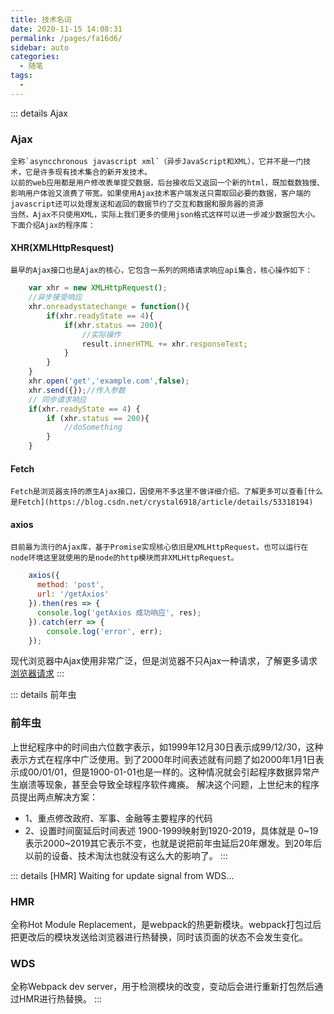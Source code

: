 ```yaml
---
title: 技术名词
date: 2020-11-15 14:08:31
permalink: /pages/fa16d6/
sidebar: auto
categories:
  - 随笔
tags:
  - 
---
```

::: details Ajax
### Ajax
	全称`asyncchronous javascript xml`（异步JavaScript和XML），它并不是一门技术，它是许多现有技术集合的新开发技术。
	以前的web应用都是用户修改表单提交数据，后台接收后又返回一个新的html，既加载数独慢、影响用户体验又浪费了带宽。如果使用Ajax技术客户端发送只需取回必要的数据，客户端的javascript还可以处理发送和返回的数据节约了交互和数据和服务器的资源
	当然，Ajax不只使用XML，实际上我们更多的使用json格式这样可以进一步减少数据包大小。
	下面介绍Ajax的程序库：
	
#### XHR(XMLHttpResquest)
	最早的Ajax接口也是Ajax的核心，它包含一系列的网络请求响应api集合，核心操作如下：
```javascript
	var xhr = new XMLHttpRequest();
	//异步接受响应
	xhr.onreadystatechange = function(){
	    if(xhr.readyState == 4){
	        if(xhr.status == 200){
	            //实际操作
	            result.innerHTML += xhr.responseText;
	        }
	    }
	}
	xhr.open('get','example.com',false);
	xhr.send({});//传入参数
	// 同步请求响应
	if(xhr.readyState == 4) {
		if (xhr.status == 200){
			//doSomething
		}
	}
```

#### Fetch
	Fetch是浏览器支持的原生Ajax接口，因使用不多这里不做详细介绍。了解更多可以查看[什么是Fetch](https://blog.csdn.net/crystal6918/article/details/53318194)

#### axios
	目前最为流行的Ajax库，基于Promise实现核心依旧是XMLHttpRequest。也可以运行在node环境这里就使用的是node的http模块而非XMLHttpRequest。
```javascript
	axios({ 
      method: 'post', 
      url: '/getAxios' 
    }).then(res => { 
      console.log('getAxios 成功响应', res); 
    }).catch(err => {
		console.log('error', err);
	});
```
	
现代浏览器中Ajax使用非常广泛，但是浏览器不只Ajax一种请求，了解更多请求[浏览器请求](https://xie.infoq.cn/article/78b131991584e1b478195117c)
:::


::: details 前年虫
### 前年虫
上世纪程序中的时间由六位数字表示，如1999年12月30日表示成99/12/30，这种表示方式在程序中广泛使用。到了2000年时间表述就有问题了如2000年1月1日表示成00/01/01，但是1900-01-01也是一样的。这种情况就会引起程序数据异常产生崩溃等现象，甚至会导致全球程序软件瘫痪。
解决这个问题，上世纪末的程序员提出两点解决方案：
* 1、重点修改政府、军事、金融等主要程序的代码
* 2、设置时间窗延后时间表述
1900-1999映射到1920-2019，具体就是 0~19表示2000~2019其它表示不变，也就是说把前年虫延后20年爆发。到20年后以前的设备、技术淘汰也就没有这么大的影响了。
:::

::: details [HMR] Waiting for update signal from WDS...
### HMR
全称Hot Module Replacement，是webpack的热更新模块。webpack打包过后把更改后的模块发送给浏览器进行热替换，同时该页面的状态不会发生变化。
### WDS
全称Webpack dev server，用于检测模块的改变，变动后会进行重新打包然后通过HMR进行热替换。
:::
